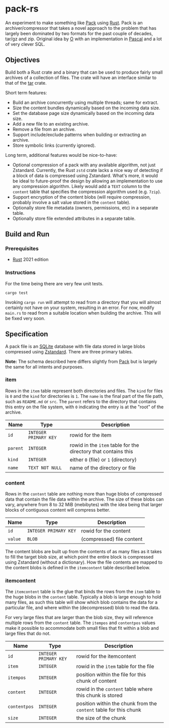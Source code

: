 # pack-rs

An experiment to make something like [Pack](https://pack.ac) using [Rust](https://www.rust-lang.org). Pack is an archiver/compressor that takes a novel approach to the problem that has largely been dominated by two formats for the past couple of decades, tar/gz and zip. Original idea by [O](https://github.com/OttoCoddo) with an implementation in [Pascal](https://github.com/PackOrganization/Pack) and a lot of very clever SQL.

## Objectives

Build both a Rust crate and a binary that can be used to produce fairly small archives of a collection of files. The crate will have an interface similar to that of the [tar](https://crates.io/crates/tar) crate.

Short term features:

* Build an archive concurrently using multiple threads; same for extract.
* Size the content bundles dynamically based on the incoming data size.
* Set the database page size dynamically based on the incoming data size.
* Add a new file to an existing archive.
* Remove a file from an archive.
* Support include/exclude patterns when building or extracting an archive.
* Store symbolic links (currently ignored).

Long term, additional features would be nice-to-have:

* Optional compression of a pack with any available algorithm, not just Zstandard. Currently, the Rust `zstd` crate lacks a nice way of detecting if a block of data is compressed using Zstandard. What's more, it would be ideal to future-proof the design by allowing an implementation to use any compression algorithm. Likely would add a `TEXT` column to the `content` table that specifies the compression algorithm used (e.g. `7zip`).
* Support encryption of the content blobs (will require compression, probably involve a salt value stored in the `content` table).
* Optionally store file metadata (owners, permissions, etc) in a separate table.
* Optionally store file extended attributes in a separate table.

## Build and Run

### Prerequisites

* [Rust](https://www.rust-lang.org) 2021 edition

### Instructions

For the time being there are very few unit tests.

```shell
cargo test
```

Invoking `cargo run` will attempt to read from a directory that you will almost certainly not have on your system, resulting in an error. For now, modify `main.rs` to read from a suitable location when building the archive. This will be fixed very soon.

## Specification

A pack file is an [SQLite](https://www.sqlite.org) database with file data stored in large blobs compressed using [Zstandard](http://facebook.github.io/zstd/). There are three primary tables.

**Note:** The schema described here differs slightly from [Pack](https://pack.ac) but is largely the same for all intents and purposes.

### item

Rows in the `item` table represent both directories and files. The `kind` for files is `0` and the `kind` for directories is `1`. The `name` is the final part of the file path, such as `README.md` or `src`. The `parent` refers to the directory that contains this entry on the file system, with `0` indicating the entry is at the "root" of the archive.

| Name     | Type                  | Description        |
| -------- | --------------------- | ------------------ |
| `id`     | `INTEGER PRIMARY KEY` | rowid for the item |
| `parent` | `INTEGER`             | rowid in the `item` table for the directory that contains this |
| `kind`   | `INTEGER`             | either `0` (file) or `1` (directory) |
| `name`   | `TEXT NOT NULL`       | name of the directory or file |

### content

Rows in the `content` table are nothing more than huge blobs of compressed data that contain the file data within the archive. The size of these blobs can vary, anywhere from 8 to 32 MiB (mebibytes) with the idea being that larger blocks of contiguous content will compress better.

| Name     | Type                  | Description               |
| -------- | --------------------- | ------------------------- |
| `id`     | `INTEGER PRIMARY KEY` | rowid for the content     |
| `value`  | `BLOB`                | (compressed) file content |

The content blobs are built up from the contents of as many files as it takes to fill the target blob size, at which point the entire block is compressed using Zstandard (without a dictionary). How the file contents are mapped to the content blobs is defined in the `itemcontent` table described below.

### itemcontent

The `itemcontent` table is the glue that binds the rows from the `item` table to the huge blobs in the `content` table. Typically a blob is large enough to hold many files, as such this table will show which blob contains the data for a particular file, and where within the (decompressed) blob to read the data.

For very large files that are larger than the blob size, they will reference multiple rows from the `content` table. The `itempos` and `contentpos` values make it possible to accommodate both small files that fit within a blob and large files that do not.

| Name         | Type                  | Description               |
| ------------ | --------------------- | ------------------------- |
| `id`         | `INTEGER PRIMARY KEY` | rowid for the itemcontent |
| `item`       | `INTEGER`             | rowid in the `item` table for the file |
| `itempos`    | `INTEGER`             | position within the file for this chunk of content |
| `content`    | `INTEGER`             | rowid in the `content` table where this chunk is stored |
| `contentpos` | `INTEGER`             | position within the chunk from the `content` table for this chunk |
| `size`       | `INTEGER`             | the size of the chunk |

